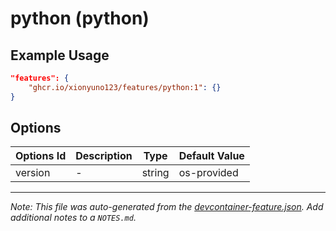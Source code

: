 
# python (python)



## Example Usage

```json
"features": {
    "ghcr.io/xionyuno123/features/python:1": {}
}
```

## Options

| Options Id | Description | Type | Default Value |
|-----|-----|-----|-----|
| version | - | string | os-provided |



---

_Note: This file was auto-generated from the [devcontainer-feature.json](https://github.com/xionyuno123/features/blob/main/src/python/devcontainer-feature.json).  Add additional notes to a `NOTES.md`._
